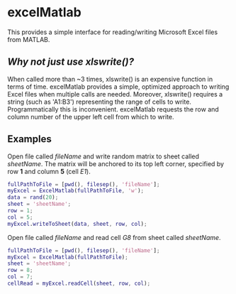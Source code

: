 # excelMatlab
This provides a simple interface for reading/writing Microsoft Excel files from MATLAB.

## *Why not just use xlswrite()?*
When called more than ~3 times, xlswrite() is an expensive function in terms of time. excelMatlab provides a simple, optimized approach to writing Excel files when multiple calls are needed. Moreover, xlswrite() requires a string (such as 'A1:B3') representing the range of cells to write. Programmatically this is inconvenient. excelMatlab requests the row and column number of the upper left cell from which to write.

## Examples
Open file called *fileName* and write random matrix to sheet called *sheetName*. The matrix will be anchored to its top left corner, specified by row **1** and column **5** (cell *E1*).
```matlab
fullPathToFile = [pwd(), filesep(), 'fileName'];
myExcel = ExcelMatlab(fullPathToFile, 'w');
data = rand(20);
sheet = 'sheetName';
row = 1;
col = 5;
myExcel.writeToSheet(data, sheet, row, col);
```

Open file called *fileName* and read cell *G8* from sheet called *sheetName*.
```matlab
fullPathToFile = [pwd(), filesep(), 'fileName'];
myExcel = ExcelMatlab(fullPathToFile);
sheet = 'sheetName';
row = 8;
col = 7;
cellRead = myExcel.readCell(sheet, row, col);
```
